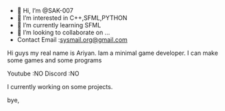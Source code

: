 - 👋 Hi, I’m @SAK-007
- 👀 I’m interested in C++,SFML,PYTHON
- 🌱 I’m currently learning SFML
- 💞️ I’m looking to collaborate on ...
- Contact Email :sysmail.org@gmail.com

Hi guys my real name is Ariyan.
Iam a minimal game developer.
I can make some games and some programs

Youtube :NO
Discord :NO

I currently working on some projects.

bye,
